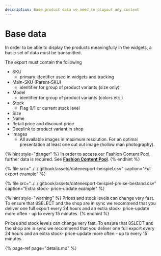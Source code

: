 ```yaml
---
description: Base product data we need to playout any content
---
```


# Base data

In order to be able to display the products meaningfully in the widgets, a basic set of data must be transmitted. 

The export must contain the following

* SKU
  * primary identifier used in widgets and tracking
* Main-SKU \(Parent-SKU\)
  * identifier for group of product variants \(size only\)
* Model
  * identifier for group of product variants \(colors etc.\)
* Stock
  * Flag 0/1 or current stock level
* Size
* Name
* Retail price and discount price
* Deeplink to product variant in shop
* Images
  * All available images in maximum resolution. For an optimal presentation at least one cut out image \(hollow man photography\).

{% hint style="danger" %}
In order to access our Fashion Content Pool, further data is required. See [**Fashion Content Pool**](../fashion-content-pool/).
{% endhint %}

{% file src="../../.gitbook/assets/datenexport-beispiel.csv" caption="Full export example" %}

{% file src="../../.gitbook/assets/datenexport-beispiel-preise-bestand.csv" caption="Extra stock- price-update example" %}

{% hint style="warning" %}
Prices and stock levels can change very fast. To ensure that 8SELECT and the shop are in sync we recommend that you deliver one full export every 24 hours and an extra stock- price-update more often - up to every 15 minutes.
{% endhint %}

Prices and stock levels can change very fast. To ensure that 8SLECT and the shop are in sync we recommend that you deliver one full export every 24 hours and an extra stock- price-update more often - up to every 15 minutes.

{% page-ref page="details.md" %}



